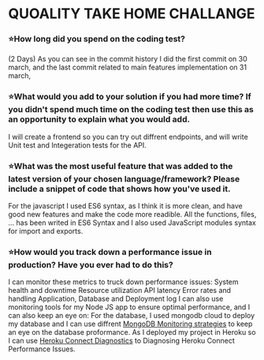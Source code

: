 # QUOALITY TAKE HOME CHALLANGE

> 

### ⭐️How long did you spend on the coding test?
(2 Days) As you can see in the commit history I did the first commit on 30 march, and the last commit related to main features implementation on 31 march, 

### ⭐️What would you add to your solution if you had more time? If you didn't spend much time on the coding test then use this as an opportunity to explain what you would add.

I will create a frontend so you can try out diffrent endpoints, and will write Unit test and Integeration tests for the API. 

### ⭐️What was the most useful feature that was added to the latest version of your chosen language/framework? Please include a snippet of code that shows how you've used it.

For the javascript I used ES6 syntax, as I think it is more clean, and have good new features and make the code more readible.
All the functions, files, ... has been writed in ES6 Syntax and I also used JavaScript modules syntax for import and exports.

### ⭐️How would you track down a performance issue in production? Have you ever had to do this?

I can monitor these metrics to truck down performance issues:
System health and downtime
Resource utilization
API latency
Error rates and handling
Application, Database and Deployment log
I can also use monitoring tools for my Node JS app to ensure optimal performance, and I can also keep an eye on:
For the database, I used mongodb cloud to deploy my database and I can use diffrent [MongoDB Monitoring strategies](https://www.mongodb.com/docs/manual/administration/monitoring/) to keep an eye on the database proformance.
As I deployed my project in Heroku so I can use [Heroku Connect Diagnostics](https://devcenter.heroku.com/articles/heroku-connect-diagnose) to Diagnosing Heroku Connect Performance Issues.

